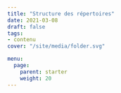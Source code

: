 ```yaml
---
title: "Structure des répertoires"
date: 2021-03-08
draft: false
tags:
- contenu
cover: "/site/media/folder.svg"

menu:
  page:
    parent: starter
    weight: 20
---
```

<!--more-->
